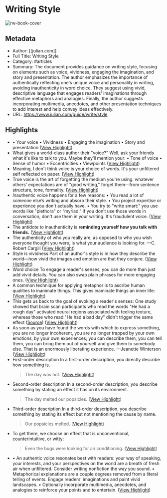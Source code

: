 # Writing Style

![rw-book-cover](https://assets.website-files.com/54a5a40be53a05f34703dd18/5d3612c1918b28e348b1b374_writing%20opengraph.jpg)

## Metadata
- Author: [[julian.com]]
- Full Title: Writing Style
- Category: #articles
- Summary: The document provides guidance on writing style, focusing on elements such as voice, vividness, engaging the imagination, and story and presentation. The author emphasizes the importance of authentically reflecting one's unique voice and personality in writing, avoiding inauthenticity in word choice. They suggest using vivid, descriptive language that engages readers' imaginations through effective metaphors and analogies. Finally, the author suggests incorporating multimedia, anecdotes, and other presentation techniques to add interest and help convey ideas effectively.
- URL: https://www.julian.com/guide/write/style

## Highlights
- • Your voice
  • Vividness
  • Engaging the imagination
  • Story and presentation ([View Highlight](https://read.readwise.io/read/01hqqsjdqssbzjvmzaw03h5gx7))
- What gives a world-class author their "voice?"
  Well, ask your friends what it's like to talk to you. Maybe they’ll mention your: 
  • Tone of voice
  • Sense of humor
  • Eccentricities
  • Viewpoints ([View Highlight](https://read.readwise.io/read/01hqqskn969jjz2h0ckkeqc164))
- Meaning, I don't think voice is your choice of words. It's your unfiltered self reflected on paper. ([View Highlight](https://read.readwise.io/read/01hqqsm2f52y4d18qmqw1bh9t9))
- True voice is the art of forgetting the medium you're using: whatever others' expectations are of "good writing," forget them—from sentence structure, tone, formality. ([View Highlight](https://read.readwise.io/read/01hqqsn52a65y9fm81myr2d1vg))
- *In*authentic voice happens for a few reasons:
  • You read a lot of someone else’s writing and absorb their style.
  • You project expertise or experience you don't actually have.
  • You try to "write smart:" you use words like "plethora" or “myriad.” If you don’t use those words in conversation, don't use them in your writing. It's fraudulent voice. ([View Highlight](https://read.readwise.io/read/01hqqspjynjb958tjrfce71y8t))
- The antidote to inauthenticity is **reminding yourself how you talk with friends.** ([View Highlight](https://read.readwise.io/read/01hqqsqt1rwf64c6vbw9f3bcyt))
- The authenticity of who you really are, as opposed to who you wish everyone thought you were, is what your audience is looking for. 
  —C. Robert Cargill ([View Highlight](https://read.readwise.io/read/01hqqsrm3gda759vxnbvkecbrd))
- Style is vividness
  Part of an author's style is in how they describe the world—how vivid the images and emotion are that they conjure. ([View Highlight](https://read.readwise.io/read/01hqqsry0q61bzqspnxd9f5wha))
- Word choice
  To engage a reader's senses, you can do more than just add vivid details. You can also swap plain phrases for more engaging ones. ([View Highlight](https://read.readwise.io/read/01hqqsss0wc7n8wpk3yfp86ytj))
- A common technique for applying metaphor is to ascribe human qualities to inanimate things. This gives inaminate things an inner life: ([View Highlight](https://read.readwise.io/read/01hqqsw3a1swn76b3qyx5kftb9))
- This gets us back to the goal of evoking a reader's senses: One study showed that brain scan participants who read the words "He had a rough day" activated neural regions associated with feeling texture, whereas those who read "He had a bad day" didn't trigger the same effect ([Source](https://web.archive.org/web/20141109005302/https://spectrum.ieee.org/podcast/biomedical/imaging/this-is-your-brain-on-metaphor)) ([View Highlight](https://read.readwise.io/read/01hqqswt9b2k0zw1538pm48srh))
- As soon as you have found the words with which to express something, you are no longer incoherent, you are no longer trapped by your own emotions, by your own experiences; you can describe them, you can tell them, you can bring them out of yourself and give them to somebody else. That is an enormously liberating experience. 
  —Jeanette Winterson ([View Highlight](https://read.readwise.io/read/01hqqsx9x7kvmsy65r9tgnq440))
- First-order description
  In a first-order description, you directly describe how something is.
  > The day was hot. ([View Highlight](https://read.readwise.io/read/01hqqsyq99qny11vtbyqxwsbbq))
- Second-order description
  In a second-order description, you describe something by stating an effect it has on its environment.
  > The day melted our popsicles. ([View Highlight](https://read.readwise.io/read/01hqqsyt87nr0qprcdx5bbjdp0))
- Third-order description
  In a third-order description, you describe something by stating its effect but not mentioning the cause by name.
  > Our popsicles melted. ([View Highlight](https://read.readwise.io/read/01hqqsywn6w7t7aebzezk4y4bf))
- To get there, we choose an effect that is unconventional, counterintuitive, or witty:
  > Even the bugs were looking for air conditioning. ([View Highlight](https://read.readwise.io/read/01hqqszkdpkr2xfcwmwpqd0n4w))
- • An authentic voice resonates best with readers: your way of speaking, your interests, and your perspectives on the world are a breath of fresh air when unfiltered. Consider writing nonfiction the way you sound.
  • Metaphorical explanations are a couple degrees removed from a literal telling of events. Engage readers' imaginations and paint vivid landscapes.
  • Optionally incorporate multimedia, anecdotes, and analogies to reinforce your points and to entertain. ([View Highlight](https://read.readwise.io/read/01hqqt0zr75v75q4w6kkwt5jyd))
